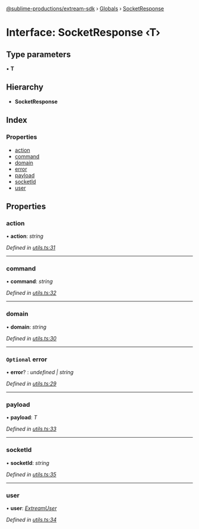 [@sublime-productions/extream-sdk](../README.md) › [Globals](../globals.md) › [SocketResponse](socketresponse.md)

# Interface: SocketResponse ‹**T**›

## Type parameters

▪ **T**

## Hierarchy

* **SocketResponse**

## Index

### Properties

* [action](socketresponse.md#action)
* [command](socketresponse.md#command)
* [domain](socketresponse.md#domain)
* [error](socketresponse.md#optional-error)
* [payload](socketresponse.md#payload)
* [socketId](socketresponse.md#socketid)
* [user](socketresponse.md#user)

## Properties

###  action

• **action**: *string*

*Defined in [utils.ts:31](https://github.com/Extream-SaaS/ex-sdk/blob/6a99c99/src/utils.ts#L31)*

___

###  command

• **command**: *string*

*Defined in [utils.ts:32](https://github.com/Extream-SaaS/ex-sdk/blob/6a99c99/src/utils.ts#L32)*

___

###  domain

• **domain**: *string*

*Defined in [utils.ts:30](https://github.com/Extream-SaaS/ex-sdk/blob/6a99c99/src/utils.ts#L30)*

___

### `Optional` error

• **error**? : *undefined | string*

*Defined in [utils.ts:29](https://github.com/Extream-SaaS/ex-sdk/blob/6a99c99/src/utils.ts#L29)*

___

###  payload

• **payload**: *T*

*Defined in [utils.ts:33](https://github.com/Extream-SaaS/ex-sdk/blob/6a99c99/src/utils.ts#L33)*

___

###  socketId

• **socketId**: *string*

*Defined in [utils.ts:35](https://github.com/Extream-SaaS/ex-sdk/blob/6a99c99/src/utils.ts#L35)*

___

###  user

• **user**: *[ExtreamUser](extreamuser.md)*

*Defined in [utils.ts:34](https://github.com/Extream-SaaS/ex-sdk/blob/6a99c99/src/utils.ts#L34)*
